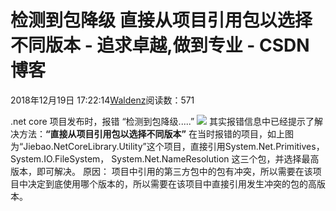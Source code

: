 
# 检测到包降级 直接从项目引用包以选择不同版本 - 追求卓越,做到专业 - CSDN博客


2018年12月19日 17:22:14[Waldenz](https://me.csdn.net/enter89)阅读数：571


.net core 项目发布时，报错 “检测到包降级.....”
![](https://img-blog.csdnimg.cn/20181219171445358.png?x-oss-process=image/watermark,type_ZmFuZ3poZW5naGVpdGk,shadow_10,text_aHR0cHM6Ly9ibG9nLmNzZG4ubmV0L2VudGVyODk=,size_16,color_FFFFFF,t_70)
其实报错信息中已经提示了解决方法：**“直接从项目引用包以选择不同版本”**
在当时报错的项目，如上图为“Jiebao.NetCoreLibrary.Utility”这个项目，直接引用System.Net.Primitives，System.IO.FileSystem，
System.Net.NameResolution 这三个包，并选择最高版本，即可解决。
原因： 项目中引用的第三方包中的包有冲突，所以需要在该项目中决定到底使用哪个版本的，所以需要在该项目中直接引用发生冲突的包的高版本。

